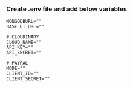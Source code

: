### Create .env file and add below variables

````
MONGODBURL=""
BASE_UI_URL=""

# CLOUDINARY
CLOUD_NAME=""
API_KEY=""
API_SECRET=""

# PAYPAL
MODE=""
CLIENT_ID=""
CLIENT_SECRET=""
````